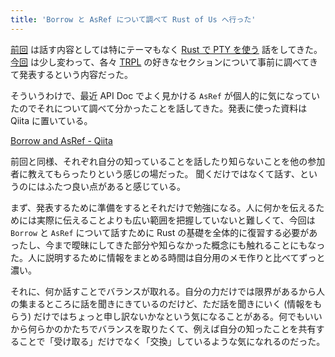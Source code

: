 ```yaml
---
title: 'Borrow と AsRef について調べて Rust of Us へ行った'
---
```


<a href="https://rust-of-us.doorkeeper.jp/events/26870" target="_blank">前回</a> は話す内容としては特にテーマもなく [Rust で PTY を使う](/articles/20150718/pty-rust-of-us.html) 話をしてきた。
<a href="https://rust-of-us.doorkeeper.jp/events/28471" target="_blank">今回</a> は少し変わって、各々 <a href="https://doc.rust-lang.org/nightly/book/" target="_blank">TRPL</a> の好きなセクションについて事前に調べてきて発表するという内容だった。

そういうわけで、最近 API Doc でよく見かける `AsRef` が個人的に気になっていたのでそれについて調べて分かったことを話してきた。発表に使った資料は Qiita に置いている。

<a href="http://qiita.com/hibariya/items/b24f893f88d0dc931c61" target="_blank">Borrow and AsRef - Qiita</a>

前回と同様、それぞれ自分の知っていることを話したり知らないことを他の参加者に教えてもらったりという感じの場だった。
聞くだけではなくて話す、というのにはふたつ良い点があると感じている。

まず、発表するために準備をするとそれだけで勉強になる。人に何かを伝えるためには実際に伝えることよりも広い範囲を把握していないと難しくて、今回は `Borrow` と `AsRef` について話すために Rust の基礎を全体的に復習する必要があったし、今まで曖昧にしてきた部分や知らなかった概念にも触れることにもなった。人に説明するために情報をまとめる時間は自分用のメモ作りと比べてずっと濃い。

それに、何か話すことでバランスが取れる。自分の力だけでは限界があるから人の集まるところに話を聞きにきているのだけど、ただ話を聞きにいく (情報をもらう) だけではちょっと申し訳ないかなという気になることがある。何でもいいから何らかのかたちでバランスを取りたくて、例えば自分の知ったことを共有することで「受け取る」だけでなく「交換」しているような気になれるのだった。
